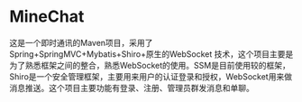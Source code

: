 # MineChat
这是一个即时通讯的Maven项目，采用了 Spring+SpringMVC+Mybatis+Shiro+原生的WebSocket 技术，这个项目主要是为了熟悉框架之间的整合，熟悉WebSocket的使用。SSM是目前使用较的框架，Shiro是一个安全管理框架，主要用来用户的认证登录和授权，WebSocket用来做消息推送。这个项目主要功能有登录、注册、管理员群发消息和单聊。
